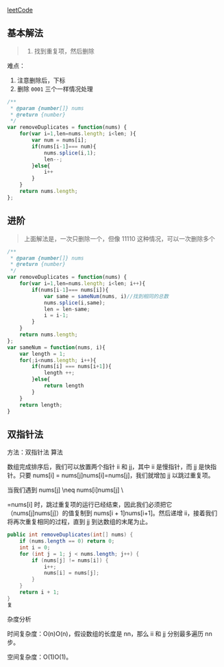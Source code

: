 [leetCode](https://leetcode-cn.com/problems/remove-duplicates-from-sorted-array/submissions/)

## 基本解法

> 1. 找到重复项，然后删除

难点：

1. 注意删除后，下标
2. 删除 `0001` 三个一样情况处理

```JavaScript
/**
 * @param {number[]} nums
 * @return {number}
 */
var removeDuplicates = function(nums) {
    for(var i=1,len=nums.length; i<len; ){
        var num = nums[i];
        if(nums[i-1]=== num){
            nums.splice(i,1);
            len--;
        }else{
            i++
        }
    }
    return nums.length;
};
```



## 进阶

> 上面解法是，一次只删除一个，但像 11110 这种情况，可以一次删除多个

```javascript
/**
 * @param {number[]} nums
 * @return {number}
 */
var removeDuplicates = function(nums) {
    for(var i=1,len=nums.length; i<len; i++){
        if(nums[i-1]=== nums[i]){
            var same = sameNum(nums, i)//找到相同的总数
            nums.splice(i,same);
            len = len-same;
            i = i-1;
        }
    }
    return nums.length;
};
var sameNum = function(nums, i){
    var length = 1;
    for(;i<nums.length; i++){
        if(nums[i] === nums[i+1]){
            length ++;
        }else{
            return length
        }
    }
    return length;
}
```



## 双指针法

方法：双指针法
算法

数组完成排序后，我们可以放置两个指针 ii 和 jj，其中 ii 是慢指针，而 jj 是快指针。只要 nums[i] = nums[j]nums[i]=nums[j]，我们就增加 jj 以跳过重复项。

当我们遇到 nums[j] \neq nums[i]nums[j] 
\\
	
 =nums[i] 时，跳过重复项的运行已经结束，因此我们必须把它（nums[j]nums[j]）的值复制到 nums[i + 1]nums[i+1]。然后递增 ii，接着我们将再次重复相同的过程，直到 jj 到达数组的末尾为止。

```java
public int removeDuplicates(int[] nums) {
    if (nums.length == 0) return 0;
    int i = 0;
    for (int j = 1; j < nums.length; j++) {
        if (nums[j] != nums[i]) {
            i++;
            nums[i] = nums[j];
        }
    }
    return i + 1;
}
复
```



杂度分析

时间复杂度：O(n)O(n)，假设数组的长度是 nn，那么 ii 和 jj 分别最多遍历 nn 步。

空间复杂度：O(1)O(1)。

